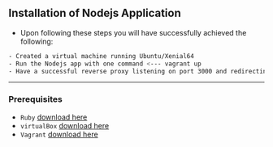 ## Installation of Nodejs Application
- Upon following these steps you will have successfully achieved the following:
```bash
- Created a virtual machine running Ubuntu/Xenial64
- Run the Nodejs app with one command <--- vagrant up
- Have a successful reverse proxy listening on port 3000 and redirecting requests to port 80
```
---

### Prerequisites
- `Ruby` [download here](https://www.ruby-lang.org/en/downloads/)
- `virtualBox` [download here](https://www.virtualbox.org/wiki/Downloads)
- `Vagrant` [download here](https://www.vagrantup.com/downloads)
